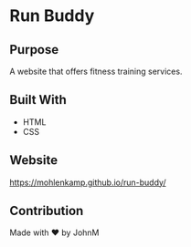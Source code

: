 # Run Buddy

## Purpose
A website that offers fitness training services.

## Built With
* HTML
* CSS

## Website
https://mohlenkamp.github.io/run-buddy/

## Contribution
Made with ❤️ by JohnM
